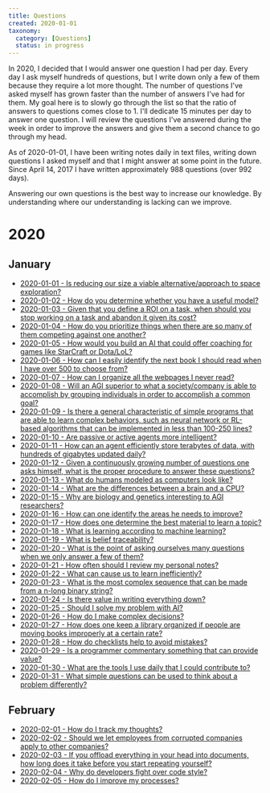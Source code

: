 ```yaml
---
title: Questions
created: 2020-01-01
taxonomy:
  category: [Questions]
  status: in progress
---
```


In 2020, I decided that I would answer one question I had per day. Every day I ask myself hundreds of questions, but I write down only a few of them because they require a lot more thought. The number of questions I've asked myself has grown faster than the number of answers I've had for them. My goal here is to slowly go through the list so that the ratio of answers to questions comes close to 1. I'll dedicate 15 minutes per day to answer one question. I will review the questions I've answered during the week in order to improve the answers and give them a second chance to go through my head.

As of 2020-01-01, I have been writing notes daily in text files, writing down questions I asked myself and that I might answer at some point in the future. Since April 14, 2017 I have written approximately 988 questions (over 992 days).

Answering our own questions is the best way to increase our knowledge. By understanding where our understanding is lacking can we improve.

# 2020
## January
* [2020-01-01 - Is reducing our size a viable alternative/approach to space exploration?](2020/01/01)
* [2020-01-02 - How do you determine whether you have a useful model?](2020/01/02)
* [2020-01-03 - Given that you define a ROI on a task, when should you stop working on a task and abandon it given its cost?](2020/01/03)
* [2020-01-04 - How do you prioritize things when there are so many of them competing against one another?](2020/01/04)
* [2020-01-05 - How would you build an AI that could offer coaching for games like StarCraft or Dota/LoL?](2020/01/05)
* [2020-01-06 - How can I easily identify the next book I should read when I have over 500 to choose from?](2020/01/06)
* [2020-01-07 - How can I organize all the webpages I never read?](2020/01/07)
* [2020-01-08 - Will an AGI superior to what a society/company is able to accomplish by grouping individuals in order to accomplish a common goal?](2020/01/08)
* [2020-01-09 - Is there a general characteristic of simple programs that are able to learn complex behaviors, such as neural network or RL-based algorithms that can be implemented in less than 100-250 lines?](2020/01/09)
* [2020-01-10 - Are passive or active agents more intelligent?](2020/01/10)
* [2020-01-11 - How can an agent efficiently store terabytes of data, with hundreds of gigabytes updated daily?](2020/01/11)
* [2020-01-12 - Given a continuously growing number of questions one asks himself, what is the proper procedure to answer these questions?](2020/01/12)
* [2020-01-13 - What do humans modeled as computers look like?](2020/01/13)
* [2020-01-14 - What are the differences between a brain and a CPU?](2020/01/14)
* [2020-01-15 - Why are biology and genetics interesting to AGI researchers?](2020/01/15)
* [2020-01-16 - How can one identify the areas he needs to improve?](2020/01/16)
* [2020-01-17 - How does one determine the best material to learn a topic?](2020/01/17)
* [2020-01-18 - What is learning according to machine learning?](2020/01/18)
* [2020-01-19 - What is belief traceability?](2020/01/19)
* [2020-01-20 - What is the point of asking ourselves many questions when we only answer a few of them?](2020/01/20)
* [2020-01-21 - How often should I review my personal notes?](2020/01/21)
* [2020-01-22 - What can cause us to learn inefficiently?](2020/01/22)
* [2020-01-23 - What is the most complex sequence that can be made from a n-long binary string?](2020/01/23)
* [2020-01-24 - Is there value in writing everything down?](2020/01/24)
* [2020-01-25 - Should I solve my problem with AI?](2020/01/25)
* [2020-01-26 - How do I make complex decisions?](2020/01/26)
* [2020-01-27 - How does one keep a library organized if people are moving books improperly at a certain rate?](2020/01/27)
* [2020-01-28 - How do checklists help to avoid mistakes?](2020/01/28)
* [2020-01-29 - Is a programmer commentary something that can provide value?](2020/01/29)
* [2020-01-30 - What are the tools I use daily that I could contribute to?](2020/01/30)
* [2020-01-31 - What simple questions can be used to think about a problem differently?](2020/01/31)

## February
* [2020-02-01 - How do I track my thoughts?](2020/02/01)
* [2020-02-02 - Should we let employees from corrupted companies apply to other companies?](2020/02/02)
* [2020-02-03 - If you offload everything in your head into documents, how long does it take before you start repeating yourself?](2020/02/03)
* [2020-02-04 - Why do developers fight over code style?](2020/02/04)
* [2020-02-05 - How do I improve my processes?](2020/02/05)
